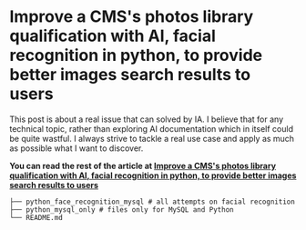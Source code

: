 # Improve a CMS's photos library qualification with AI, facial recognition in python, to provide better images search results to users

This post is about a real issue that can solved by IA. I believe that for any technical topic, rather than exploring AI documentation which in itself could be quite wastful. I always strive to tackle a real use case and apply as much as possible what I want to discover.

**You can read the rest of the article at [Improve a CMS's photos library qualification with AI, facial recognition in python, to provide better images search results to users](http://flaven.fr/2020/06/improve-a-cms-photos-library-qualification-with-ai-facial-recognition-in-python-to-provide-better-images-search-results-to-users/)**



```
├── python_face_recognition_mysql # all attempts on facial recognition
├── python_mysql_only # files only for MySQL and Python
└── README.md
```
